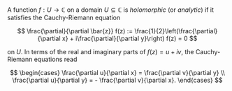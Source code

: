 A function $f: U \to \mathbb{C}$ on a domain $U \subseteq \mathbb{C}$ is 
*holomorphic* (or *analytic*) if it satisfies the Cauchy-Riemann equation 

$$
\frac{\partial}{\partial \bar{z}} f(z) := \frac{1}{2}\left(\frac{\partial}{\partial x} + i\frac{\partial}{\partial y}\right) f(z) = 0
$$

on $U$. In terms of the real and imaginary parts of $f(z)=u+iv$, the Cauchy-Riemann 
equations read

$$
\begin{cases}
\frac{\partial u}{\partial x} = \frac{\partial v}{\partial y} \\
\frac{\partial u}{\partial y} = - \frac{\partial v}{\partial x}.
\end{cases}
$$
